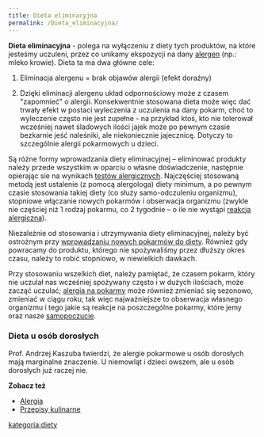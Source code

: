 ```yaml
---
title: Dieta eliminacyjna
permalink: /Dieta_eliminacyjna/
---
```


**Dieta eliminacyjna** - polega na wyłączeniu z diety tych produktów, na które jesteśmy uczuleni, przez co unikamy ekspozycji na dany [alergen](/atopedia/alergen "wikilink") (np.: mleko krowie). Dieta ta ma dwa główne cele:

1. Eliminacja alergenu = brak objawów alergii (efekt doraźny)

2. Dzięki eliminacji alergenu układ odpornościowy może z czasem "zapomnieć" o alergii. Konsekwentnie stosowana dieta może więc dać trwały efekt w postaci wyleczenia z uczulenia na dany pokarm, choć to wyleczenie często nie jest zupełne - na przykład ktoś, kto nie tolerował wcześniej nawet śladowych ilości jajek może po pewnym czasie bezkarnie jeść naleśniki, ale niekoniecznie jajecznicę. Dotyczy to szczególnie alergii pokarmowych u dzieci.

Są różne formy wprowadzania diety eliminacyjnej – eliminować produkty należy przede wszystkim w oparciu o własne doświadczenie, następnie opierając sie na wynikach [testów alergicznych](/atopedia/testy_alergiczne "wikilink"). Najczęściej stosowaną metodą jest ustalenie (z pomocą alergologa) diety minimum, a po pewnym czasie stosowania takiej diety (co służy samo-odczuleniu organizmu), stopniowe włączanie nowych pokarmów i obserwacja organizmu (zwykle nie częściej niż 1 rodzaj pokarmu, co 2 tygodnie – o ile nie wystąpi [reakcja alergiczna](/atopedia/reakcja_alergiczna "wikilink")).

Niezależnie od stosowania i utrzymywania diety eliminacyjnej, należy być ostrożnym przy [wprowadzaniu nowych pokarmów do diety](/atopedia/wprowadzanie_nowych_pokarmów "wikilink"). Również gdy powracamy do produktu, którego nie spożywaliśmy przez dłuższy okres czasu, należy to robić stopniowo, w niewielkich dawkach.

Przy stosowaniu wszelkich diet, należy pamiętać, że czasem pokarm, który nie uczulał nas wcześniej spożywany często i w dużych ilościach, może zacząć uczulać; [alergia na pokarmy](/atopedia/alergia_pokarmowa "wikilink") może również zmieniać się sezonowo, zmieniać w ciągu roku; tak więc najważniejsze to obserwacja własnego organizmu i tego jakie są reakcje na poszczególne pokarmy, które jemy oraz nasze [samopoczucie](/atopedia/Poprawa_samopoczucia "wikilink").

### Dieta u osób dorosłych

Prof. Andrzej Kaszuba twierdzi, że alergie pokarmowe u osób dorosłych mają marginalne znaczenie. U niemowląt i dzieci owszem, ale u osób dorosłych już raczej nie.

**Zobacz też**

-   [Alergia](/atopedia/Alergia "wikilink")
-   [Przepisy kulinarne](/atopedia/Przepisy_kulinarne "wikilink")

[kategoria:diety](/atopedia/kategoria:diety "wikilink")